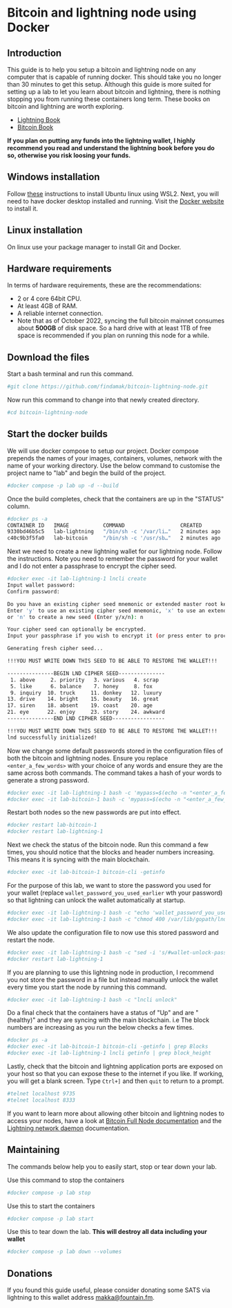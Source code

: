 # Bitcoin and lightning node using Docker 

## Introduction
This guide is to help you setup a bitcoin and lightning node on any computer that is capable of running docker. This should take you no longer than 30 minutes to get this setup. Although this guide is more suited for setting up a lab to let you learn about bitcoin and lightning, there is nothing stopping you from running these containers long term. These books on bitcoin and lightning are  worth exploring. 
* [Lightning Book](https://github.com/lnbook/lnbook)
* [Bitcoin Book](https://github.com/bitcoinbook/bitcoinbook)

**If you plan on putting any funds into the lightning wallet, I highly recommend you read and understand the lightning book before you do so, otherwise you risk loosing your funds.**

## Windows installation
Follow [these](https://www.howtogeek.com/249966/how-to-install-and-use-the-linux-bash-shell-on-windows-10/) instructions to install Ubuntu linux using WSL2. Next, you will need to have docker desktop installed and running. Visit the [Docker website](https://docs.docker.com/desktop/windows/wsl/) to install it.

## Linux installation
On linux use your package manager to install Git and Docker.

## Hardware requirements
In terms of hardware requirements, these are the recommendations:
* 2 or 4 core 64bit CPU.
* At least 4GB of RAM.
* A reliable internet connection.
* Note that as of October 2022, syncing the full bitcoin mainnet consumes about **500GB** of disk space. So a hard drive with at least 1TB of free space is recommended if you plan on running this node for a while.


## Download the files
Start a bash terminal and run this command.
```sh
#git clone https://github.com/findamak/bitcoin-lightning-node.git
```
Now run this command to change into that newly created directory.
```sh
#cd bitcoin-lightning-node
```

## Start the docker builds
We will use docker compose to setup our project. Docker compose prepends the names of your images, containers, volumes, network with the name of your working directory. Use the below command to customise the project name to "lab" and begin the build of the project.

```sh
#docker compose -p lab up -d --build
```

Once the build completes, check that the containers are up in the "STATUS" column.
```sh
#docker ps -a
CONTAINER ID   IMAGE           COMMAND                  CREATED         STATUS                     PORTS                    NAMES
9330bd46b5c5   lab-lightning   "/bin/sh -c '/var/li…"   2 minutes ago   Up 2 minutes (unhealthy)   0.0.0.0:9735->9735/tcp   lab-lightning-1
c40c9b3f5fa0   lab-bitcoin     "/bin/sh -c '/usr/sb…"   2 minutes ago   Up 2 minutes (healthy)     0.0.0.0:8333->8333/tcp   lab-bitcoin-1
```

Next we need to create a new lightning wallet for our lightning node. Follow the instructions. Note you need to remember the password for your wallet and I do not enter a passphrase to encrypt the cipher seed.
```sh
#docker exec -it lab-lightning-1 lncli create
Input wallet password:
Confirm password:

Do you have an existing cipher seed mnemonic or extended master root key you want to use?
Enter 'y' to use an existing cipher seed mnemonic, 'x' to use an extended master root key
or 'n' to create a new seed (Enter y/x/n): n

Your cipher seed can optionally be encrypted.
Input your passphrase if you wish to encrypt it (or press enter to proceed without a cipher seed passphrase):

Generating fresh cipher seed...

!!!YOU MUST WRITE DOWN THIS SEED TO BE ABLE TO RESTORE THE WALLET!!!

---------------BEGIN LND CIPHER SEED---------------
 1. above     2. priority   3. various   4. scrap
 5. like      6. balance    7. honey     8. fox
 9. inquiry  10. truck     11. donkey   12. luxury
13. drive    14. bright    15. beauty   16. great
17. siren    18. absent    19. coast    20. age
21. eye      22. enjoy     23. story    24. awkward
---------------END LND CIPHER SEED-----------------

!!!YOU MUST WRITE DOWN THIS SEED TO BE ABLE TO RESTORE THE WALLET!!!
lnd successfully initialized!
```

Now we change some default passwords stored in the configuration files of both the bitcoin and lightning nodes. Ensure you replace `<enter_a_few_words>` with your choice of any words and ensure they are the same across both commands. The command takes a hash of your words to generate a strong password.
```sh
#docker exec -it lab-lightning-1 bash -c 'mypass=$(echo -n "<enter_a_few_words>" | sha256sum | sed "s/\s.*$//") ; sed -i "s/change_me_please/${mypass}/" /var/lib/gopath/lnd.conf'
#docker exec -it lab-bitcoin-1 bash -c 'mypass=$(echo -n "<enter_a_few_words>" | sha256sum | sed "s/\s.*$//") ; sed -i "s/change_me_please/${mypass}/" /root/.bitcoin/bitcoin.conf ; sed -i "s/change_me_please/${mypass}/" /etc/bitcoin/bitcoin.conf'
```
Restart both nodes so the new passwords are put into effect.
```sh
#docker restart lab-bitcoin-1
#docker restart lab-lightning-1
```

Next we check the status of the bitcoin node. Run this command a few times, you should notice that the blocks and header numbers increasing. This means it is syncing with the main blockchain.
```sh
#docker exec -it lab-bitcoin-1 bitcoin-cli -getinfo
```

For the purpose of this lab, we want to store the password you used for your wallet (replace `wallet_password_you_used_earlier` wth your password) so that lightning can unlock the wallet automatically at startup.   
```sh
#docker exec -it lab-lightning-1 bash -c "echo 'wallet_password_you_used_earlier' > /var/lib/gopath/lndwallet.txt"
#docker exec -it lab-lightning-1 bash -c "chmod 400 /var/lib/gopath/lndwallet.txt"
```
We also update the configuration file to now use this stored password and restart the node.
```sh
#docker exec -it lab-lightning-1 bash -c "sed -i 's/#wallet-unlock-password-file=/wallet-unlock-password-file=/' /var/lib/gopath/lnd.conf"
#docker restart lab-lightning-1
```
If you are planning to use this lightning node in production, I recommend you not store the password in a file but instead manually unlock the wallet every time you start the node by running this command.
```sh
#docker exec -it lab-lightning-1 bash -c "lncli unlock"
```

Do a final check that the containers have a status of "Up" and are "(healthy)" and they are syncing with the main blockchain. i.e The block numbers are increasing as you run the below checks a few times.
```sh
#docker ps -a
#docker exec -it lab-bitcoin-1 bitcoin-cli -getinfo | grep Blocks
#docker exec -it lab-lightning-1 lncli getinfo | grep block_height
```

Lastly, check that the bitcoin and lightning application ports are exposed on your host so that you can expose these to the internet if you like. If working, you will get a blank screen. Type `Ctrl+]` and then `quit` to return to a prompt.
```sh
#telnet localhost 9735
#telnet localhost 8333
```
If you want to learn more about allowing other bitcoin and lightning nodes to access your nodes, have a look at [Bitcoin Full Node documentation](https://bitcoin.org/en/full-node#network-configuration) and the [Lightning network daemon](https://docs.lightning.engineering/lightning-network-tools/lnd) documentation. 

## Maintaining

The commands below help you to easily start, stop or tear down your lab. 

Use this command to stop the containers
```sh
#docker compose -p lab stop
```

Use this to start the containers
```sh
#docker compose -p lab start
```

Use this to tear down the lab. **This will destroy all data including your wallet**
```sh
#docker compose -p lab down --volumes
```

## Donations

If you found this guide useful, please consider donating some SATS via lightning to this wallet address makka@fountain.fm.